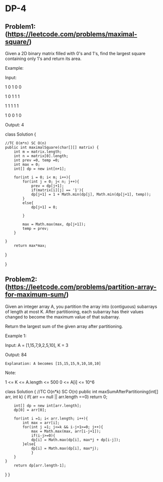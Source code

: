 # DP-4
## Problem1:(https://leetcode.com/problems/maximal-square/)

Given a 2D binary matrix filled with 0's and 1's, find the largest square containing only 1's and return its area.

Example:

Input: 


1 0 1 0 0

1 0 1 1 1

1 1 1 1 1

1 0 0 1 0

Output: 4


class Solution {
    
    //TC O(m*n) SC O(n)
    public int maximalSquare(char[][] matrix) {
        int m = matrix.length;
        int n = matrix[0].length;
        int prev =0, temp =0;
        int max = 0;
        int[] dp = new int[n+1];
        
        for(int i = 0; i< m; i++){
            for(int j = 0; j< n; j++){
                prev = dp[j+1];
                if(matrix[i][j] == '1'){
                dp[j+1] = 1 + Math.min(dp[j], Math.min(dp[j+1], temp));
            }
            else{
                dp[j+1] = 0;
                
            }
            
            max = Math.max(max, dp[j+1]);
            temp = prev;
        }
        
    }
        return max*max;
}

}


## Problem2:(https://leetcode.com/problems/partition-array-for-maximum-sum/)

Given an integer array A, you partition the array into (contiguous) subarrays of length at most K.  After partitioning, each subarray has their values changed to become the maximum value of that subarray.

Return the largest sum of the given array after partitioning.

Example 1:

Input: A = [1,15,7,9,2,5,10], K = 3

Output: 84

    Explanation: A becomes [15,15,15,9,10,10,10]

Note:

1 <= K <= A.length <= 500
0 <= A[i] <= 10^6


class Solution {
    //TC O(n*k) SC O(n)
    public int maxSumAfterPartitioning(int[] arr, int k) {
        if( arr == null || arr.length ==0) return 0;
        
        int[] dp = new int[arr.length];
        dp[0] = arr[0];
        
        for(int i =1; i< arr.length; i++){
            int max = arr[i];
            for(int j =1; j<=k && i-j+1>=0; j++){
                max = Math.max(max, arr[i-j+1]);
                if(i-j>=0){
                dp[i] = Math.max(dp[i], max*j + dp[i-j]); 
            }else{
                dp[i] = Math.max(dp[i], max*j); 
                }
        }
    }
        return dp[arr.length-1];
}
}
